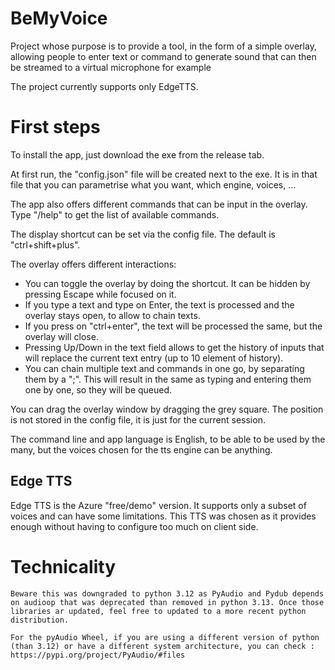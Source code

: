 # BeMyVoice
Project whose purpose is to provide a tool, in the form of a simple overlay, allowing people to enter text or command to generate sound that can then be streamed to a virtual microphone for example

The project currently supports only EdgeTTS.

# First steps
To install the app, just download the exe from the release tab.

At first run, the "config.json" file will be created next to the exe. It is in that file that you can parametrise what you want, which engine, voices, ...

The app also offers different commands that can be input in the overlay. Type "/help" to get the list of available commands.

The display shortcut can be set via the config file. The default is "ctrl+shift+plus".

The overlay offers different interactions:
- You can toggle the overlay by doing the shortcut. It can be hidden by pressing Escape while focused on it.
- If you type a text and type on Enter, the text is processed and the overlay stays open, to allow to chain texts. 
- If you press on "ctrl+enter", the text will be processed the same, but the overlay will close. 
- Pressing Up/Down in the text field allows to get the history of inputs that will replace the current text entry (up to 10 element of history). 
- You can chain multiple text and commands in one go, by separating them by a ";". This will result in the same as typing and entering them one by one, so they will be queued.

You can drag the overlay window by dragging the grey square. The position is not stored in the config file, it is just for the current session.

The command line and app language is English, to be able to be used by the many, but the voices chosen for the tts engine can be anything.

## Edge TTS
Edge TTS is the Azure "free/demo" version. It supports only a subset of voices and can have some limitations. 
This TTS was chosen as it provides enough without having to configure too much on client side.

# Technicality
    Beware this was downgraded to python 3.12 as PyAudio and Pydub depends on audioop that was deprecated than removed in python 3.13. Once those libraries ar updated, feel free to updated to a more recent python distribution.

    For the pyAudio Wheel, if you are using a different version of python (than 3.12) or have a different system architecture, you can check :
    https://pypi.org/project/PyAudio/#files